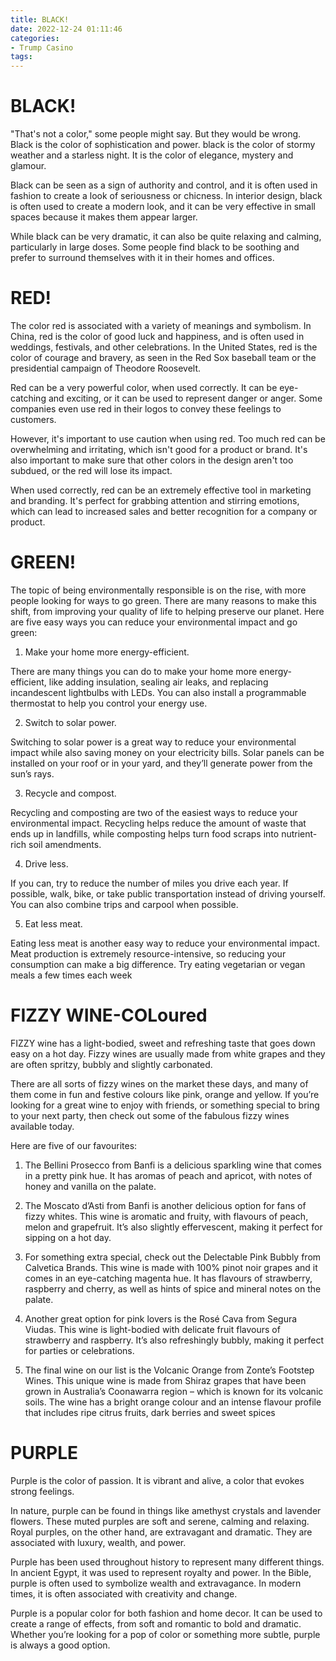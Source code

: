```yaml
---
title: BLACK!
date: 2022-12-24 01:11:46
categories:
- Trump Casino
tags:
---
```



#  BLACK!

"That's not a color," some people might say. But they would be wrong. Black is the color of sophistication and power. black is the color of stormy weather and a starless night. It is the color of elegance, mystery and glamour.

Black can be seen as a sign of authority and control, and it is often used in fashion to create a look of seriousness or chicness. In interior design, black is often used to create a modern look, and it can be very effective in small spaces because it makes them appear larger.

While black can be very dramatic, it can also be quite relaxing and calming, particularly in large doses. Some people find black to be soothing and prefer to surround themselves with it in their homes and offices.

#  RED!

The color red is associated with a variety of meanings and symbolism. In China, red is the color of good luck and happiness, and is often used in weddings, festivals, and other celebrations. In the United States, red is the color of courage and bravery, as seen in the Red Sox baseball team or the presidential campaign of Theodore Roosevelt.

Red can be a very powerful color, when used correctly. It can be eye-catching and exciting, or it can be used to represent danger or anger. Some companies even use red in their logos to convey these feelings to customers.

However, it's important to use caution when using red. Too much red can be overwhelming and irritating, which isn't good for a product or brand. It's also important to make sure that other colors in the design aren't too subdued, or the red will lose its impact.

When used correctly, red can be an extremely effective tool in marketing and branding. It's perfect for grabbing attention and stirring emotions, which can lead to increased sales and better recognition for a company or product.

#  GREEN!

The topic of being environmentally responsible is on the rise, with more people looking for ways to go green. There are many reasons to make this shift, from improving your quality of life to helping preserve our planet. Here are five easy ways you can reduce your environmental impact and go green:

1. Make your home more energy-efficient.

There are many things you can do to make your home more energy-efficient, like adding insulation, sealing air leaks, and replacing incandescent lightbulbs with LEDs. You can also install a programmable thermostat to help you control your energy use.

2. Switch to solar power.

Switching to solar power is a great way to reduce your environmental impact while also saving money on your electricity bills. Solar panels can be installed on your roof or in your yard, and they’ll generate power from the sun’s rays.

3. Recycle and compost.

Recycling and composting are two of the easiest ways to reduce your environmental impact. Recycling helps reduce the amount of waste that ends up in landfills, while composting helps turn food scraps into nutrient-rich soil amendments.

4. Drive less.

If you can, try to reduce the number of miles you drive each year. If possible, walk, bike, or take public transportation instead of driving yourself. You can also combine trips and carpool when possible.

5. Eat less meat.

Eating less meat is another easy way to reduce your environmental impact. Meat production is extremely resource-intensive, so reducing your consumption can make a big difference. Try eating vegetarian or vegan meals a few times each week

#  FIZZY WINE-COLoured

FIZZY wine has a light-bodied, sweet and refreshing taste that goes down easy on a hot day. Fizzy wines are usually made from white grapes and they are often spritzy, bubbly and slightly carbonated.

There are all sorts of fizzy wines on the market these days, and many of them come in fun and festive colours like pink, orange and yellow. If you’re looking for a great wine to enjoy with friends, or something special to bring to your next party, then check out some of the fabulous fizzy wines available today.

Here are five of our favourites:

1. The Bellini Prosecco from Banfi is a delicious sparkling wine that comes in a pretty pink hue. It has aromas of peach and apricot, with notes of honey and vanilla on the palate.

2. The Moscato d’Asti from Banfi is another delicious option for fans of fizzy whites. This wine is aromatic and fruity, with flavours of peach, melon and grapefruit. It’s also slightly effervescent, making it perfect for sipping on a hot day.

3. For something extra special, check out the Delectable Pink Bubbly from Calvetica Brands. This wine is made with 100% pinot noir grapes and it comes in an eye-catching magenta hue. It has flavours of strawberry, raspberry and cherry, as well as hints of spice and mineral notes on the palate.

4. Another great option for pink lovers is the Rosé Cava from Segura Viudas. This wine is light-bodied with delicate fruit flavours of strawberry and raspberry. It’s also refreshingly bubbly, making it perfect for parties or celebrations.

5. The final wine on our list is the Volcanic Orange from Zonte’s Footstep Wines. This unique wine is made from Shiraz grapes that have been grown in Australia’s Coonawarra region – which is known for its volcanic soils. The wine has a bright orange colour and an intense flavour profile that includes ripe citrus fruits, dark berries and sweet spices

#  PURPLE

Purple is the color of passion. It is vibrant and alive, a color that evokes strong feelings.

In nature, purple can be found in things like amethyst crystals and lavender flowers. These muted purples are soft and serene, calming and relaxing. Royal purples, on the other hand, are extravagant and dramatic. They are associated with luxury, wealth, and power.

Purple has been used throughout history to represent many different things. In ancient Egypt, it was used to represent royalty and power. In the Bible, purple is often used to symbolize wealth and extravagance. In modern times, it is often associated with creativity and change.

Purple is a popular color for both fashion and home decor. It can be used to create a range of effects, from soft and romantic to bold and dramatic. Whether you’re looking for a pop of color or something more subtle, purple is always a good option.